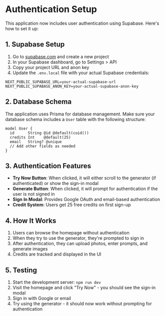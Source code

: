 # Authentication Setup

This application now includes user authentication using Supabase. Here's how to set it up:

## 1. Supabase Setup

1. Go to [supabase.com](https://supabase.com) and create a new project
2. In your Supabase dashboard, go to Settings > API
3. Copy your project URL and anon key
4. Update the `.env.local` file with your actual Supabase credentials:

```env
NEXT_PUBLIC_SUPABASE_URL=your-actual-supabase-url
NEXT_PUBLIC_SUPABASE_ANON_KEY=your-actual-supabase-anon-key
```

## 2. Database Schema

The application uses Prisma for database management. Make sure your database schema includes a `User` table with the following structure:

```prisma
model User {
  id      String @id @default(cuid())
  credits Int    @default(25)
  email   String? @unique
  // Add other fields as needed
}
```

## 3. Authentication Features

- **Try Now Button**: When clicked, it will either scroll to the generator (if authenticated) or show the sign-in modal
- **Generate Button**: When clicked, it will prompt for authentication if the user is not signed in
- **Sign In Modal**: Provides Google OAuth and email-based authentication
- **Credit System**: Users get 25 free credits on first sign-up

## 4. How It Works

1. Users can browse the homepage without authentication
2. When they try to use the generator, they're prompted to sign in
3. After authentication, they can upload photos, enter prompts, and generate images
4. Credits are tracked and displayed in the UI

## 5. Testing

1. Start the development server: `npm run dev`
2. Visit the homepage and click "Try Now" - you should see the sign-in modal
3. Sign in with Google or email
4. Try using the generator - it should now work without prompting for authentication